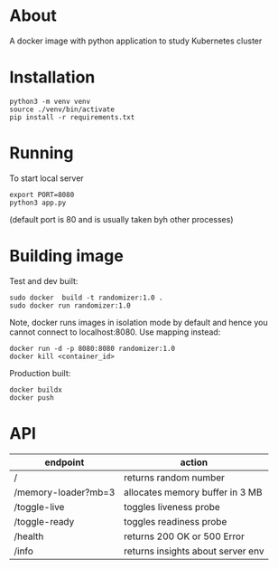 # About
A docker image with python application to study Kubernetes cluster

# Installation


```shell
python3 -m venv venv
source ./venv/bin/activate
pip install -r requirements.txt
```

# Running

To start local server
```shell
export PORT=8080
python3 app.py
```

(default port is 80 and is usually taken byh other processes)

# Building image

Test and dev built:

```shell
sudo docker  build -t randomizer:1.0 .
sudo docker run randomizer:1.0
```
Note, docker runs images in isolation mode by default and hence you cannot connect to localhost:8080. Use mapping instead:

```shell
docker run -d -p 8080:8080 randomizer:1.0
docker kill <container_id>
```

Production built:

```shell
docker buildx 
docker push
```

# API
| endpoint            | action                            |   
|---------------------|-----------------------------------|
 | /                   | returns random number             |
| /memory-loader?mb=3 | allocates memory buffer in 3 MB   |
| /toggle-live        | toggles liveness probe            |
| /toggle-ready       | toggles readiness probe           |
| /health             | returns 200 OK or 500 Error       |
| /info               | returns insights about server env |




